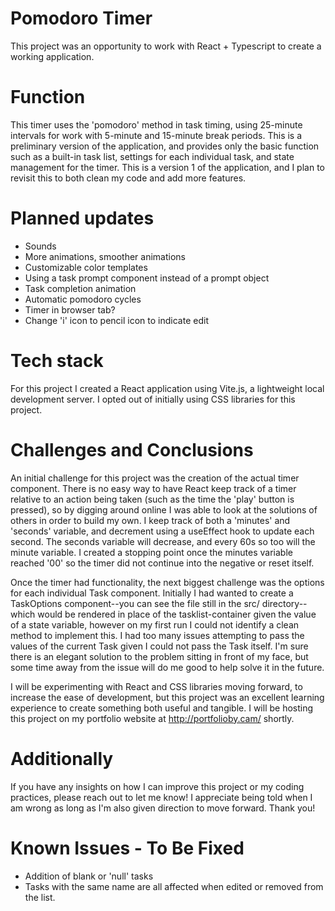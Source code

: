 # Pomodoro Timer
This project was an opportunity to work with React + Typescript to create a working application.

# Function
This timer uses the 'pomodoro' method in task timing, using 25-minute intervals for work with 5-minute and 15-minute break periods. This is a preliminary version of the application, and provides only the basic function such as a built-in task list, settings for each individual task, and state management for the timer. This is a version 1 of the application, and I plan to revisit this to both clean my code and add more features.

# Planned updates
- Sounds
- More animations, smoother animations
- Customizable color templates
- Using a task prompt component instead of a prompt object
- Task completion animation
- Automatic pomodoro cycles
- Timer in browser tab?
- Change 'i' icon to pencil icon to indicate edit

# Tech stack
For this project I created a React application using Vite.js, a lightweight local development server. I opted out of initially using CSS libraries for this project.

# Challenges and Conclusions
An initial challenge for this project was the creation of the actual timer component. There is no easy way to have React keep track of a timer relative to an action being taken (such as the time the 'play' button is pressed), so by digging around online I was able to look at the solutions of others in order to build my own. I keep track of both a 'minutes' and 'seconds' variable, and decrement using a useEffect hook to update each second. The seconds variable will decrease, and every 60s so too will the minute variable. I created a stopping point once the minutes variable reached '00' so the timer did not continue into the negative or reset itself.

Once the timer had functionality, the next biggest challenge was the options for each individual Task component. Initially I had wanted to create a TaskOptions component--you can see the file still in the src/ directory--which would be rendered in place of the tasklist-container given the value of a state variable, however on my first run I could not identify a clean method to implement this. I had too many issues attempting to pass the values of the current Task given I could not pass the Task itself. I'm sure there is an elegant solution to the problem sitting in front of my face, but some time away from the issue will do me good to help solve it in the future.

I will be experimenting with React and CSS libraries moving forward, to increase the ease of development, but this project was an excellent learning experience to create something both useful and tangible. I will be hosting this project on my portfolio website at http://portfolioby.cam/ shortly.

# Additionally
If you have any insights on how I can improve this project or my coding practices, please reach out to let me know! I appreciate being told when I am wrong as long as I'm also given direction to move forward. Thank you!

# Known Issues - To Be Fixed
- Addition of blank or 'null' tasks
- Tasks with the same name are all affected when edited or removed from the list.

